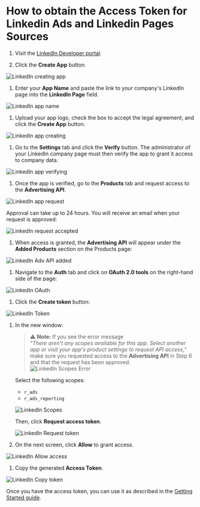 # How to obtain the Access Token for Linkedin Ads and Linkedin Pages Sources

1. Visit the [LinkedIn Developer portal](https://developer.linkedin.com/ ).

1. Click the **Create App** button.

![LinkedIn creating app](res/linkedin_createapp.png)

1. Enter your **App Name** and paste the link to your company's LinkedIn page into the **LinkedIn Page** field.  

 ![LinkedIn app name](res/linkedin_appname.png)

1. Upload your app logo, check the box to accept the legal agreement, and click the **Create App** button.  

 ![LinkedIn app creating](res/linkedin_create.png)

1. Go to the **Settings** tab and click the **Verify** button. The administrator of your LinkedIn company page must then verify the app to grant it access to company data.  

 ![LinkedIn app verifying](res/linkedin_verify.png)

1. Once the app is verified, go to the **Products** tab and request access to the **Advertising API**.  

 ![LinkedIn app request](res/linkedin_request.png)

   Approval can take up to 24 hours. You will receive an email when your request is approved:  

 ![LinkedIn request accepted](res/linkedin_accepted.png)

1. When access is granted, the **Advertising API** will appear under the **Added Products** section on the Products page:  

 ![LinkedIn Adv API added](res/linkedin_addedapi.png)

1. Navigate to the **Auth** tab and click on **OAuth 2.0 tools** on the right-hand side of the page:  

 ![LinkedIn OAuth](res/linkedin_oauth.png)

1. Click the **Create token** button:

 ![LinkedIn Token](res/linkedin_createtoken.png)

1. In the new window:

    > ⚠️ **Note:** If you see the error message  
    > _"There aren't any scopes available for this app. Select another app or visit your app's product settings to request API access,"_  
    > make sure you requested access to the **Advertising API** in Step 6 and that the request has been approved.  
    > ![LinkedIn Scopes Error](res/linkedin_error.png)

   Select the following scopes:

    - `r_ads`
    - `r_ads_reporting`  

   ![LinkedIn Scopes](res/linkedin_scope.png)

   Then, click **Request access token**.  

   ![LinkedIn Request token](res/linkedin_requesttoken.png)

1. On the next screen, click **Allow** to grant access.

 ![LinkedIn Allow access](res/linkedin_allow.png)

1. Copy the generated **Access Token**.

 ![LinkedIn Copy token](res/linkedin_copytoken.png)

Once you have the access token, you can use it as described in the [Getting Started guide](GETTING_STARTED.md).
